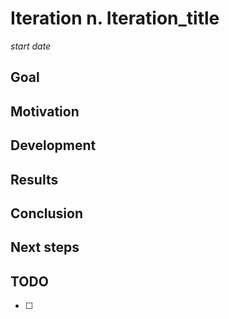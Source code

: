 # Iteration n. Iteration_title

_start date_

<!---
The work is done using short iterations. Each iteration needs to have a very
clear goal. This allows to gain greater knowledge of the problem on each iteration.
--->

## Goal

## Motivation

## Development

## Results

## Conclusion

## Next steps

## TODO

- [ ]
